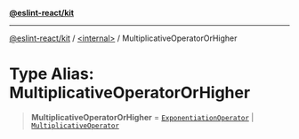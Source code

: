 [**@eslint-react/kit**](../../README.md)

***

[@eslint-react/kit](../../README.md) / [\<internal\>](../README.md) / MultiplicativeOperatorOrHigher

# Type Alias: MultiplicativeOperatorOrHigher

> **MultiplicativeOperatorOrHigher** = [`ExponentiationOperator`](ExponentiationOperator.md) \| [`MultiplicativeOperator`](MultiplicativeOperator.md)
